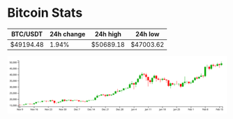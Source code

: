 # Bitcoin Stats

BTC/USDT|24h change|24h high|24h low|
|---|---|---|---|
|$49194.48|1.94%|$50689.18|$47003.62|

<img src="./chart.svg">
